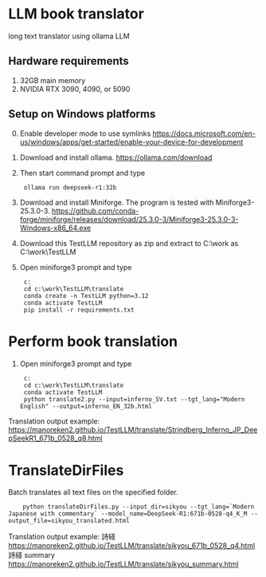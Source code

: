 # LLM book translator

long text translator using ollama LLM

## Hardware requirements

1. 32GB main memory
2. NVIDIA RTX 3090, 4090, or 5090

## Setup on Windows platforms

0. Enable developer mode to use symlinks https://docs.microsoft.com/en-us/windows/apps/get-started/enable-your-device-for-development

1. Download and install ollama. https://ollama.com/download

2. Then start command prompt and type

        ollama run deepseek-r1:32b

3. Download and install Miniforge. The program is tested with Miniforge3-25.3.0-3. https://github.com/conda-forge/miniforge/releases/download/25.3.0-3/Miniforge3-25.3.0-3-Windows-x86_64.exe

4. Download this TestLLM repository as zip and extract to C:\work as C:\work\TestLLM

5. Open miniforge3 prompt and type

        c:
        cd c:\work\TestLLM\translate
        conda create -n TestLLM python=3.12
        conda activate TestLLM
        pip install -r requirements.txt

# Perform book translation

1. Open miniforge3 prompt and type 

        c:
        cd c:\work\TestLLM\translate
        conda activate TestLLM
        python translate2.py --input=inferno_SV.txt --tgt_lang="Modern English" --output=inferno_EN_32b.html

Translation output example: https://manoreken2.github.io/TestLLM/translate/Strindberg_Inferno_JP_DeepSeekR1_671b_0528_q8.html


# TranslateDirFiles

Batch translates all text files on the specified folder.

        python translateDirFiles.py --input_dir=sikyou --tgt_lang=`Modern Japanese with commentary` --model_name=DeepSeek-R1:671b-0528-q4_K_M --output_file=sikyou_translated.html
        

Translation output example:
詩経
 https://manoreken2.github.io/TestLLM/translate/sikyou_671b_0528_q4.html
詩経 summary
 https://manoreken2.github.io/TestLLM/translate/sikyou_summary.html



